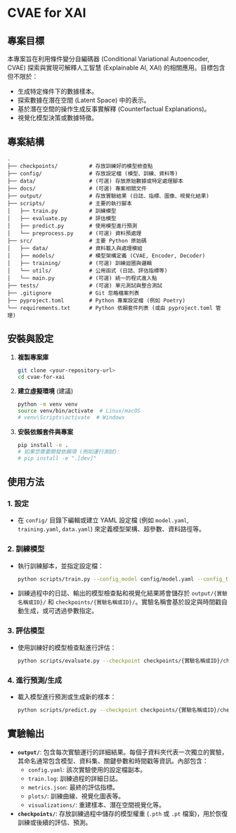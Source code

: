 # CVAE for XAI

## 專案目標

本專案旨在利用條件變分自編碼器 (Conditional Variational Autoencoder, CVAE) 探索與實現可解釋人工智慧 (Explainable AI, XAI) 的相關應用。目標包含但不限於：

*   生成特定條件下的數據樣本。
*   探索數據在潛在空間 (Latent Space) 中的表示。
*   基於潛在空間的操作生成反事實解釋 (Counterfactual Explanations)。
*   視覺化模型決策或數據特徵。

## 專案結構

```
.
├── checkpoints/          # 存放訓練好的模型檢查點
├── config/               # 存放設定檔 (模型、訓練、資料等)
├── data/                 # (可選) 存放原始數據或特定處理腳本
├── docs/                 # (可選) 專案相關文件
├── output/               # 存放實驗結果 (日誌、指標、圖像、視覺化結果)
├── scripts/              # 主要的執行腳本
│   ├── train.py          # 訓練模型
│   ├── evaluate.py       # 評估模型
│   ├── predict.py        # 使用模型進行預測
│   └── preprocess.py     # (可選) 資料預處理
├── src/                  # 主要 Python 原始碼
│   ├── data/             # 資料載入與處理模組
│   ├── models/           # 模型架構定義 (CVAE, Encoder, Decoder)
│   ├── training/         # (可選) 訓練迴圈與邏輯
│   └── utils/            # 公用函式 (日誌、評估指標等)
│   └── main.py           # (可選) 統一的程式進入點
├── tests/                # (可選) 單元測試與整合測試
├── .gitignore            # Git 忽略檔案列表
├── pyproject.toml        # Python 專案設定檔 (例如 Poetry)
└── requirements.txt      # Python 依賴套件列表 (或由 pyproject.toml 管理)
```

## 安裝與設定

1.  **複製專案庫**
    ```bash
    git clone <your-repository-url>
    cd cvae-for-xai
    ```
2.  **建立虛擬環境** (建議)
    ```bash
    python -m venv venv
    source venv/bin/activate  # Linux/macOS
    # venv\Scripts\activate  # Windows
    ```
3.  **安裝依賴套件與專案**
    ```bash
    pip install -e .
    # 如果您需要開發依賴項 (例如運行測試):
    # pip install -e ".[dev]"
    ```

## 使用方法

### 1. 設定

*   在 `config/` 目錄下編輯或建立 YAML 設定檔 (例如 `model.yaml`, `training.yaml`, `data.yaml`) 來定義模型架構、超參數、資料路徑等。

### 2. 訓練模型

*   執行訓練腳本，並指定設定檔：
    ```bash
    python scripts/train.py --config_model config/model.yaml --config_train config/training.yaml --config_data config/data.yaml --experiment_name my_first_experiment
    ```
*   訓練過程中的日誌、輸出的模型檢查點和視覺化結果將會儲存於 `output/{實驗名稱或ID}/` 和 `checkpoints/{實驗名稱或ID}/`。實驗名稱會基於設定與時間戳自動生成，或可透過參數指定。

### 3. 評估模型

*   使用訓練好的模型檢查點進行評估：
    ```bash
    python scripts/evaluate.py --checkpoint checkpoints/{實驗名稱或ID}/checkpoint_best.pth --config_data config/data.yaml
    ```

### 4. 進行預測/生成

*   載入模型進行預測或生成新的樣本：
    ```bash
    python scripts/predict.py --checkpoint checkpoints/{實驗名稱或ID}/checkpoint_best.pth --input_data <path-to-your-data> --output_dir output/{實驗名稱或ID}/predictions/
    ```

## 實驗輸出

*   **`output/`**: 包含每次實驗運行的詳細結果。每個子資料夾代表一次獨立的實驗，其命名通常包含模型、資料集、關鍵參數和時間戳等資訊。內部包含：
    *   `config.yaml`: 該次實驗使用的設定檔副本。
    *   `train.log`: 訓練過程的詳細日誌。
    *   `metrics.json`: 最終的評估指標。
    *   `plots/`: 訓練曲線、視覺化圖表等。
    *   `visualizations/`: 重建樣本、潛在空間視覺化等。
*   **`checkpoints/`**: 存放訓練過程中儲存的模型權重 (`.pth` 或 `.pt` 檔案)，用於恢復訓練或後續的評估、預測。

